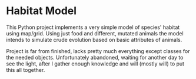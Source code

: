 # Habitat Model
This Python project implements a very simple model of species' habitat using map/grid.
Using just food and different, mutated animals the model intends to simulate crude evolution based on basic attributes of animals.

Project is far from finished, lacks pretty much everything except classes for the needed objects. Unfortunately abandoned, waiting for another day to see the light, after I gather enough knowledge and will (mostly will) to put this all together.
